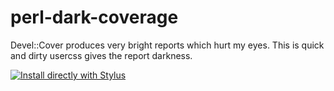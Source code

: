 # perl-dark-coverage

Devel::Cover produces very bright reports which hurt my eyes.  This is quick and dirty
usercss gives the report darkness.

[![Install directly with Stylus](https://img.shields.io/badge/Install%20directly%20with-Stylus-00adad.svg)](https://raw.githubusercontent.com/cfware/perl-dark-coverage/master/cover_db.user.css)
